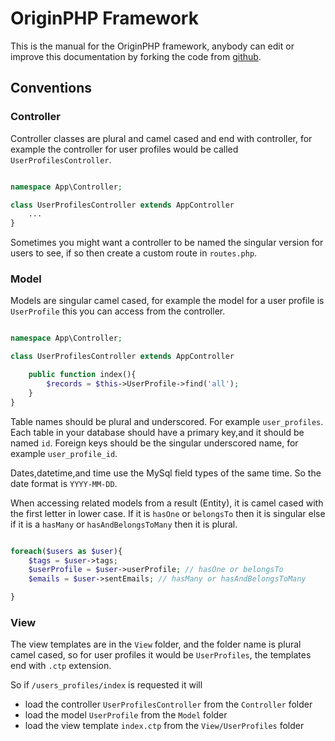 # OriginPHP Framework

This is the manual for the OriginPHP framework, anybody can edit or improve this documentation by forking the code from [github](https://github.com/originphp/framework).

## Conventions

### Controller

Controller classes are plural and camel cased and end with controller, for example the controller for user profiles would be called `UserProfilesController`. 

````php

namespace App\Controller;

class UserProfilesController extends AppController
    ...
}

````

Sometimes you might want a controller to be named the singular version for users to see, if so then create a custom route in `routes.php`.

### Model

Models are singular camel cased, for example the model for a user profile is `UserProfile` this you can access from the controller.

````php

namespace App\Controller;

class UserProfilesController extends AppController

    public function index(){
        $records = $this->UserProfile->find('all');
    }
}

````
Table names should be plural and underscored. For example `user_profiles`. 
Each table in your database should have a primary key,and it should be named `id`. Foreign keys should be the singular underscored name, for example `user_profile_id`.

Dates,datetime,and time use the MySql field types of the same time. So the date format is `YYYY-MM-DD`.

When accessing related models from a result (Entity), it is camel cased with the first letter in lower case. If it is `hasOne` or `belongsTo` then it is singular else if it is a `hasMany` or `hasAndBelongsToMany` then it is plural.


````php

foreach($users as $user){
    $tags = $user->tags;
    $userProfile = $user->userProfile; // hasOne or belongsTo
    $emails = $user->sentEmails; // hasMany or hasAndBelongsToMany 

}

````


### View

The view templates are in the `View` folder, and the folder name is plural camel cased, so for user profiles it would be `UserProfiles`, the templates
end with `.ctp` extension.

So if `/users_profiles/index` is requested it will 

- load the controller `UserProfilesController` from the `Controller` folder
- load the model `UserProfile` from the `Model` folder
- load the view template `index.ctp` from the `View/UserProfiles` folder

